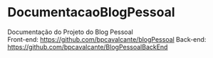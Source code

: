 # DocumentacaoBlogPessoal
Documentação do Projeto do Blog Pessoal<br>
Front-end: https://github.com/bpcavalcante/blogPessoal
Back-end:  https://github.com/bpcavalcante/BlogPessoalBackEnd
